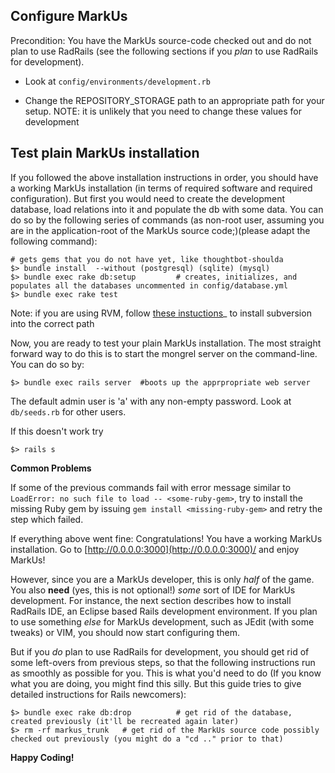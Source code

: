 Configure MarkUs
----------------

Precondition: You have the MarkUs source-code checked out and do not plan to use RadRails (see the following sections if you *plan* to use RadRails for development).

-   Look at `config/environments/development.rb`

-   Change the REPOSITORY\_STORAGE path to an appropriate path for your setup. NOTE: it is unlikely that you need to change these values for development

Test plain MarkUs installation
------------------------------

If you followed the above installation instructions in order, you should have a working MarkUs installation (in terms of required software and required configuration). But first you would need to create the development database, load relations into it and populate the db with some data. You can do so by the following series of commands (as non-root user, assuming you are in the application-root of the MarkUs source code;)(please adapt the following command):

    # gets gems that you do not have yet, like thoughtbot-shoulda 
    $> bundle install  --without (postgresql) (sqlite) (mysql)
    $> bundle exec rake db:setup         # creates, initializes, and populates all the databases uncommented in config/database.yml
    $> bundle exec rake test

Note: if you are using RVM, follow [these instuctions](RVM)\_ to install subversion into the correct path

Now, you are ready to test your plain MarkUs installation. The most straight forward way to do this is to start the mongrel server on the command-line. You can do so by:

    $> bundle exec rails server  #boots up the apprpropriate web server

The default admin user is 'a' with any non-empty password. Look at `db/seeds.rb` for other users.

If this doesn't work try

    $> rails s

**Common Problems**

If some of the previous commands fail with error message similar to `LoadError: no such file to load -- <some-ruby-gem>`, try to install the missing Ruby gem by issuing `gem install <missing-ruby-gem>` and retry the step which failed.

If everything above went fine: Congratulations! You have a working MarkUs installation. Go to [http://0.0.0.0:3000](http://0.0.0.0:3000)/ and enjoy MarkUs!

However, since you are a MarkUs developer, this is only *half* of the game. You also **need** (yes, this is not optional!) *some* sort of IDE for MarkUs development. For instance, the next section describes how to install RadRails IDE, an Eclipse based Rails development environment. If you plan to use something *else* for MarkUs development, such as JEdit (with some tweaks) or VIM, you should now start configuring them.

But if you *do* plan to use RadRails for development, you should get rid of some left-overs from previous steps, so that the following instructions run as smoothly as possible for you. This is what you'd need to do (If you know what you are doing, you might find this silly. But this guide tries to give detailed instructions for Rails newcomers):

    $> bundle exec rake db:drop          # get rid of the database, created previously (it'll be recreated again later)
    $> rm -rf markus_trunk   # get rid of the MarkUs source code possibly checked out previously (you might do a "cd .." prior to that)

**Happy Coding!**
